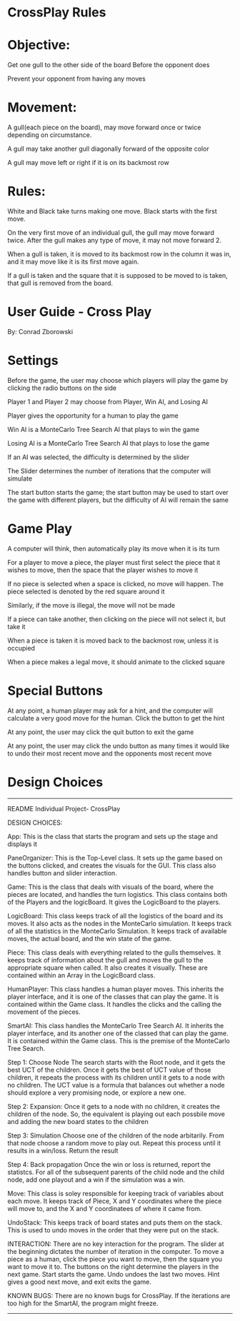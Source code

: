 
# CrossPlay Rules

# Objective:
  Get one gull to the other side of the board
	Before the opponent does
	
  Prevent your opponent from having any moves
  
# Movement:
  A gull(each piece on the board), may move
	  forward once or twice depending on circumstance.
	  
  A gull may take another gull diagonally forward of
	  the opposite color
	  
  A gull may move left or right if it is on its 
    backmost row
    
# Rules:
  White and Black take turns making one move.
	Black starts with the first move.
	
  On the very first move of an individual gull,
    the gull may move forward twice. After the gull
    makes any type of move, it may not move forward 2.
    
  When a gull is taken, it is moved to its backmost row
	  in the column it was in, and it may move like it is its first 
    move again.
    
  If a gull is taken and the square that it is supposed to be 
    moved to is taken, that gull is removed from the board.
    
# User Guide - Cross Play
By: Conrad Zborowski

# Settings
Before the game, the user may choose which players will play the game by clicking the radio buttons on the side

Player 1 and Player 2 may choose from Player, Win AI, and Losing AI

Player gives the opportunity for a human to play the game

Win AI is a MonteCarlo Tree Search AI that plays to win the game

Losing AI is a MonteCarlo Tree Search AI that plays to lose the game

If an AI was selected, the difficulty is determined by the slider

The Slider determines the number of iterations that the computer will simulate

The start button starts the game; the start button may be used to start over the game with different players, but the difficulty of AI will remain the same

# Game Play
A computer will think, then automatically play its move when it is its turn

For a player to move a piece, the player must first select the piece that it wishes to move, then the space that the player wishes to move it

If no piece is selected when a space is clicked, no move will happen. The piece selected is denoted by the red square around it

Similarly, if the move is illegal, the move will not be made

If a piece can take another, then clicking on the piece will not select it, but take it

When a piece is taken it is moved back to the backmost row, unless it is occupied

When a piece makes a legal move, it should animate to the clicked square 

# Special Buttons
At any point, a human player may ask for a hint, and the computer will calculate a very good move for the human. Click the button to get the hint

At any point, the user may click the quit button to exit the game

At any point, the user may click the undo button as many times it would like to undo their most recent move and the opponents most recent move

# Design Choices
**********************************************************************************************************
README Individual Project- CrossPlay

DESIGN CHOICES:

App: This is the class that starts the program and sets up the stage and displays it

PaneOrganizer: This is the Top-Level class. It sets up the game based on the buttons clicked,
and creates the visuals for the GUI. This class also handles button and slider interaction.

Game: This is the class that deals with visuals of the board, where the pieces are located, and 
handles the turn logistics. This class contains both of the Players and the logicBoard. It gives 
the LogicBoard to the players.

LogicBoard: This class keeps track of all the logistics of the board and its moves. It also acts
as the nodes in the MonteCarlo simulation. It keeps track of all the statistics in the MonteCarlo
Simulation. It keeps track of available moves, the actual board, and the win state of the game.

Piece: This class deals with everything related to the gulls themselves. It keeps track of information
about the gull and moves the gull to the appropriate square when called. It also creates it visually.
These are contained within an Array in the LogicBoard class.  

HumanPlayer: This class handles a human player moves. This inherits the player interface, and it is one of
the classes that can play the game. It is contained within the Game class. It handles the clicks
and the calling the movement of the pieces.

SmartAI: This class handles the MonteCarlo Tree Search AI. It inherits the player interface, and its another
one of the classed that can play the game. It is contained within the Game class. This is the premise of the
MonteCarlo Tree Search.

Step 1: Choose Node
The search starts with the Root node, and it gets the best UCT of the children. Once it gets the best of
UCT value of those children, it repeats the process with its children until it gets to a node with no children.
The UCT value is a formula that balances out whether a node should explore a very promising node, or explore
a new one.

Step 2: Expansion:
Once it gets to a node with no children, it creates the children of the node. So, the equivalent is playing out
each possbile move and adding the new board states to the children

Step 3: Simulation
Choose one of the children of the node arbitarily. From that node choose a random move to play out. Repeat this
process until it results in a win/loss. Return the result

Step 4: Back propagation
Once the win or loss is returned, report the statistcs. For all of the subsequent parents of the child node
and the child node, add one playout and a win if the simulation was a win.

Move: This class is soley responsible for keeping track of variables about each move. It keeps track
of Piece, X and Y coordinates where the piece will move to, and the X and Y coordinatees of where 
it came from.

UndoStack: This keeps track of board states and puts them on the stack. This is used to undo moves in the order
that they were put on the stack. 

INTERACTION: 
There are no key interaction for the program. The slider at the beginning
dictates the number of iteration in the computer. To move a piece as a human, click
the piece you want to move, then the square you want to move it to. The buttons on the right
determine the players in the next game. Start starts the game. Undo undoes the last two moves.
Hint gives a good next move, and exit exits the game.

KNOWN BUGS:
There are no known bugs for CrossPlay. If the iterations are too
high for the SmartAI, the program might freeze.
**********************************************************************************************************
